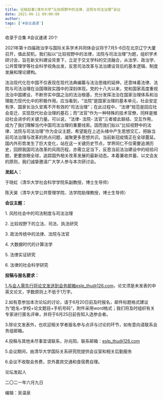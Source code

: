 ```yaml
---
title: 征稿启事|清华大学“比较视野中的法律，法院与司法治理”会议
date: 2021-06-11 09:00:00
author: 
tags: ['#会议速递']
---
```



收录于合集 #会议速递 20个

2021年第十四届政治学与国际关系学术共同体会议将于7月5-6日在北京辽宁大厦召开，值此契机，我们拟以“比较视野中的法律，法院与司法治理”为题，组织学术研讨会，旨在新文科建设背景下，立足于交叉学科的交流融合，从法学、政治学、公共管理学等社会科学视角出发，反思司法改革与法治建设背后的基本逻辑、制度发展和理论建构。

  

法治现代化在中国不仅表现在现代法典编纂与法治思维的延伸，还意味着法律、法院与司法治理在治国理政实践中的深刻体现。党的十八大以来，党和国家高度重视法治中国建设，不断夯实中国之治的法治根基，充分发挥法治在国家治理体系和治理能力现代化中的积极作用。应当看到，“法院”是国家治理的基本单元，社会安定有序、国家长治久安离不开有效的“司法治理”；在此过程中，“法律”规范是回应社会变迁、实现现代社会治理的基石；而“法官”作为一种特殊的技术官僚，同样是推动社会进步的关键力量。可以说，“法律-
法院-
法官”三者彼此联结、交互作用，成为了我们理解当代中国司法治理的重要线索。因而我们拟以“比较视野中的法律、法院与司法治理”作为会议主题，希望能在上述头绪中产生思想交汇，把脉当前司法治理与改革的热点问题，凝聚更多思想共识。当前新冠疫情正在全球蔓延，国内外形势发生了巨大变化，站在这一关键历史节点，学界同仁不仅需要追溯历史，回顾我国司法改革的风雨历程，亦需立足当下，反思当前法治建设中的经验问题，更要放眼全球，追踪国外相关改革发展的最新动态。本着兼收并蓄、以文会友的原则，我们诚挚邀请广大学人参与本次研讨会。

**发起人：**

于晓虹（清华大学社会科学学院系副教授，博士生导师）  

陈天昊（清华大学公共管理学院、法学院助理教授，博士生导师）

  

 **会议主题：**  

1\. 风险社会中的司法制度与司法治理

2\. 比较视野下的立法、司法、执法研究

3\. 政法传统中的法律、法院与法官

4\. 大数据时代的计算法学

5\. 法律实证研究  

6\. 法律的社会科学研究  

  

 **投稿与报名要求：**

1.与会人需先行将论文发送到会务邮箱eslp_thu@126.com，论文须是未发表的中英文论文，字数原则上不低于1万字。

2.如有意参加本次论坛的讨论，请于6月20日前及时报名，邮件标题格式建议为“姓名+学校+论文题目+手机号码”，附件采用word格式；我们将及时组织有关专家进行匿名评审，并将于6月25日前告知入选参会者。

3.除论文发表外，也欢迎相关学者报名参与点评与讨论的环节，如有意向请联系会务组邮箱。

4.投稿与其他未尽事宜请联系，孙兆阳，联系邮箱：eslp_thu@126.com

5.会议期间，由清华大学国际关系研究院提供会议室和相关后勤服务

6.会议不收取会务费，京外嘉宾交通和食宿费自理。

  

论坛发起人

二〇二一年六月九日  

编辑：吴温泉  

  

